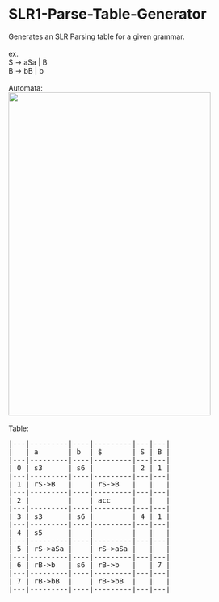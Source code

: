 # SLR1-Parse-Table-Generator
Generates an SLR Parsing table for a given grammar.\
\
ex.\
S -> aSa | B\
B -> bB | b
<br></br>
Automata:\
<img src="https://github.com/Cherry-Trees/SLR1-Parser/blob/main/src/automata.png" width="400" height="640" />
\
\
Table:
<pre>
|---|---------|----|---------|---|---|
|   | a       | b  | $       | S | B |
|---|---------|----|---------|---|---|
| 0 | s3      | s6 |         | 2 | 1 |
|---|---------|----|---------|---|---|
| 1 | rS->B   |    | rS->B   |   |   |
|---|---------|----|---------|---|---|
| 2 |         |    | acc     |   |   |
|---|---------|----|---------|---|---|
| 3 | s3      | s6 |         | 4 | 1 |
|---|---------|----|---------|---|---|
| 4 | s5      |    |         |   |   |
|---|---------|----|---------|---|---|
| 5 | rS->aSa |    | rS->aSa |   |   |
|---|---------|----|---------|---|---|
| 6 | rB->b   | s6 | rB->b   |   | 7 |
|---|---------|----|---------|---|---|
| 7 | rB->bB  |    | rB->bB  |   |   |
|---|---------|----|---------|---|---|
</pre>
